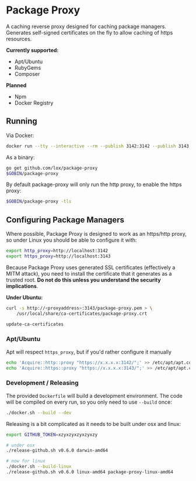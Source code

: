 # Package Proxy

A caching reverse proxy designed for caching package managers. Generates self-signed certificates on the fly to allow caching of https resources.

**Currently supported:**
  * Apt/Ubuntu
  * RubyGems
  * Composer

**Planned**
  * Npm
  * Docker Registry

## Running

Via Docker:

```bash
docker run --tty --interactive --rm --publish 3142:3142 --publish 3143:3143 lox24/package-proxy:latest
```

As a binary:

```bash
go get github.com/lox/package-proxy 
$GOBIN/package-proxy
```

By default package-proxy will only run the http proxy, to enable the https proxy:

```bash
$GOBIN/package-proxy -tls
```

## Configuring Package Managers

Where possible, Package Proxy is designed to work as an https/http proxy, so under Linux you should be able to configure it with:

```bash
export http_proxy=http://localhost:3142
export https_proxy=http://localhost:3143
```

Because Package Proxy uses generated SSL certificates (effectively a MITM attack), you need to install the certificate that it generates as a trusted root. **Do not do this unless you understand the security implications**.

**Under Ubuntu:**

```bash
curl -s http://<proxyaddress>:3143/package-proxy.pem > \
    /usr/local/share/ca-certificates/package-proxy.crt

update-ca-certificates
```


### Apt/Ubuntu

Apt will respect `https_proxy`, but if you'd rather configure it manually

```bash
echo 'Acquire::http::proxy "https://x.x.x.x:3142/";' >> /etc/apt/apt.conf
echo 'Acquire::https::proxy "https://x.x.x.x:3143/";' >> /etc/apt/apt.conf
```

### Development / Releasing

The provided `Dockerfile` will build a development environment. The code will be compiled on every run, so you only need to use `--build` once:

```bash
./docker.sh --build --dev
```

Releasing is a bit complicated as it needs to be built under osx and linux: 

```bash
export GITHUB_TOKEN=xzyxzyxzyxzyxzy 

# under osx
./release-github.sh v0.6.0 darwin-amd64

# now for linux
./docker.sh --build-linux
./release-github.sh v0.6.0 linux-amd64 package-proxy-linux-amd64
```

